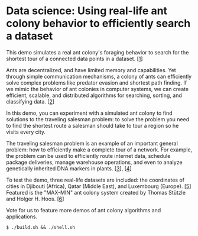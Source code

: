 # Data science: Using real-life ant colony behavior to efficiently search a dataset

This demo simulates a real ant colony's foraging behavior to search for the shortest tour of a connected data points in a dataset. [[1](http://www.aco-metaheuristic.org/aco-code/public-software.html)]

Ants are decentralized, and have limited memory and capabilities. Yet through simple communication mechanisms, a colony of ants can efficiently solve complex problems like predator evasion and shortest path finding. If we mimic the behavior of ant colonies in computer systems, we can create efficient, scalable, and distributed algorithms for searching, sorting, and classifying data. [[2](https://link.springer.com/content/pdf/10.1007%2Fs10994-010-5216-5.pdf)]

In this demo, you can experiment with a simulated ant colony to find solutions to the traveling salesman problem: to solve the problem you need to find the shortest route a salesman should take to tour a region so he visits every city.

The traveling salesman problem is an example of an important general problem: how to efficiently make a complete tour of a network. For example, the problem can be used to efficiently route internet data, schedule package deliveries, manage warehouse operations, and even to analyze genetically inherited DNA markers in plants. [[3](https://www.intechopen.com/books/traveling-salesman-problem-theory-and-applications/traveling-salesman-problem-an-overview-of-applications-formulations-and-solution-approaches)], [[4](https://support.sas.com/resources/papers/proceedings12/160-2012.pdf)]

To test the demo, three real-life datasets are included: the coordinates of cities in Djibouti (Africa), Qatar (Middle East), and Luxembourg (Europe). [[5](http://www.math.uwaterloo.ca/tsp/world/countries.html)] Featured is the "MAX-MIN" ant colony system created by Thomas Stützle and Holger H. Hoos. [[6](http://citeseerx.ist.psu.edu/viewdoc/download;jsessionid=8D8BB000CCFB5296D609EA6EC9AB226B?doi=10.1.1.127.3897&rep=rep1&type=pdf)]

Vote for us to feature more demos of ant colony algorithms and applications.

```
$ ./build.sh && ./shell.sh
```
